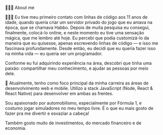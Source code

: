 👨🏻‍💻   About me

<!--
**Neutro17/Neutro17** is a ✨ _special_ ✨ repository because its `README.md` (this file) appears on your GitHub profile.

Here are some ideas to get you started:

- 🔭 I’m currently working on ...
- 🌱 I’m currently learning ...
- 👯 I’m looking to collaborate on ...
- 🤔 I’m looking for help with ...
- 💬 Ask me about ...
- 📫 How to reach me: ...
- 😄 Pronouns: ...
- ⚡ Fun fact: ...

-->
👨🏻‍💻   Eu tive meu primeiro contato com linhas de código aos 11 anos de idade, quando queria criar um servidor privado do jogo que eu amava na época, que se chamava Habbo. Depois de muita pesquisa eu consegui, finalmente, colocá-lo online, e neste momento eu tive uma sensação mágica, que me lembro até hoje. Eu percebi que podia customizá-lo da maneira que eu quisesse, apenas escrevendo linhas de código — e isso me fascinava profundamente. Desde então, eu decidi que eu queria fazer isso na minha vida — eu queria ser um programador.

Conforme eu fui adquirindo experiência na área, descobri que tinha uma paixão: compartilhar meu conhecimento, e ajudar as pessoas por meio dele. 

🔭 Atualmente, tenho como foco principal da minha carreira as áreas de desenvolvimento web e mobile. Utilizo a stack JavaScript (Node, React & React Native) para desenvolver em ambas as frentes.

 Sou apaixonado por automobilismo, especialmente por Fórmula 1, e costumo jogar simuladores no meu tempo livre. É o que eu mais gosto de fazer pra me divertir e esvaziar a cabeça!

Também gosto muito de investimentos, do mercado financeiro e de economia.

